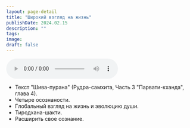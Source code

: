 ```yaml
---
layout: page-detail
title: "Широкий взгляд на жизнь"
publishDate: 2024.02.15
description: ""
tags:
image:
draft: false
---
```


<audio title="2024.02.15 - Широкий взгляд на жизнь.mp3" src="https://filer-api.advayta.org/v1.0/public/files/75183" controls=""></audio>

* Текст "Шива-пурана" (Рудра-самхита, Часть 3 "Парвати-кханда", глава 4).
* Четыре осознаности.
* Глобальный взгляд на жизнь и эволюцию души.
* Тиродхана-шакти.
* Расширить свое сознание.

  
